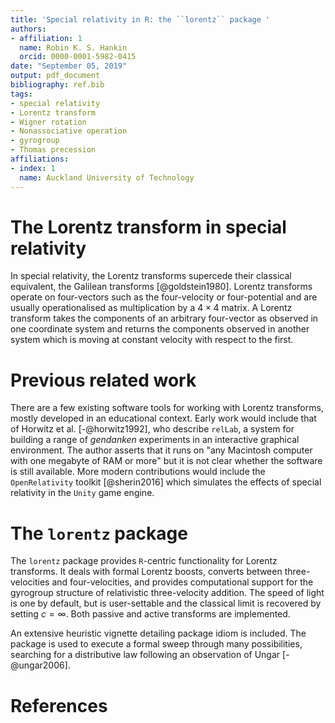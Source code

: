 ```yaml
---
title: 'Special relativity in R: the ``lorentz`` package '
authors:
- affiliation: 1
  name: Robin K. S. Hankin
  orcid: 0000-0001-5982-0415
date: "September 05, 2019"
output: pdf_document
bibliography: ref.bib
tags:
- special relativity
- Lorentz transform
- Wigner rotation
- Nonassociative operation
- gyrogroup
- Thomas precession
affiliations:
- index: 1
  name: Auckland University of Technology
---
```


# The Lorentz transform in special relativity

In special relativity, the Lorentz transforms supercede their
classical equivalent, the Galilean transforms [@goldstein1980].
Lorentz transforms operate on four-vectors such as the four-velocity
or four-potential and are usually operationalised as multiplication by
a $4\times 4$ matrix.  A Lorentz transform takes the components of an
arbitrary four-vector as observed in one coordinate system and returns
the components observed in another system which is moving at constant
velocity with respect to the first.

# Previous related work

There are a few existing software tools for working with Lorentz
transforms, mostly developed in an educational context.  Early work
would include that of Horwitz et al. [-@horwitz1992], who describe
``relLab``, a system for building a range of *gendanken* experiments
in an interactive graphical environment.  The author asserts that it
runs on "any Macintosh computer with one megabyte of RAM or more" but
it is not clear whether the software is still available.  More modern
contributions would include the ``OpenRelativity`` toolkit
[@sherin2016] which simulates the effects of special relativity in the
``Unity`` game engine.

# The ``lorentz`` package

The ``lorentz`` package provides ``R``-centric functionality for
Lorentz transforms.  It deals with formal Lorentz boosts, converts
between three-velocities and four-velocities, and provides
computational support for the gyrogroup structure of relativistic
three-velocity addition.  The speed of light is one by default, but is
user-settable and the classical limit is recovered by setting
$c=\infty$.  Both passive and active transforms are implemented.

An extensive heuristic vignette detailing package idiom is included.
The package is used to execute a formal sweep through many
possibilities, searching for a distributive law following an
observation of Ungar [-@ungar2006].

# References
